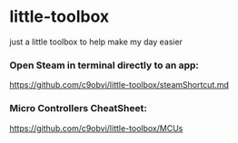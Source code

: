 # little-toolbox

just a little toolbox to help make my day easier

### Open Steam in terminal directly to an app:
https://github.com/c9obvi/little-toolbox/steamShortcut.md

### Micro Controllers CheatSheet:
https://github.com/c9obvi/little-toolbox/MCUs
